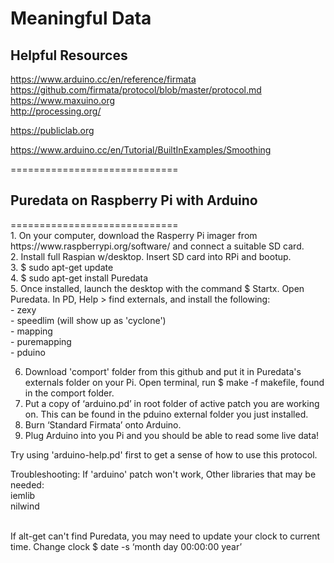 <h1>Meaningful Data</h1>

<H2> Helpful Resources </H2>


https://www.arduino.cc/en/reference/firmata<BR>
https://github.com/firmata/protocol/blob/master/protocol.md<BR>
https://www.maxuino.org<br>
http://processing.org/<BR>
  
  
https://publiclab.org<BR>

  
  
https://www.arduino.cc/en/Tutorial/BuiltInExamples/Smoothing

  
  
=============================
  <h2>Puredata on Raspberry Pi with Arduino</h2>
=============================<br>
1. On your computer, download the Rasperry Pi imager from https://www.raspberrypi.org/software/ and connect a suitable SD card.<br>
2. Install full Raspian w/desktop. Insert SD card into RPi and bootup.<br>
3. $ sudo apt-get update<br>
4. $ sudo apt-get install Puredata<br>
5. Once installed, launch the desktop with the command $ Startx. Open Puredata. In PD, Help > find externals, and install the following:<br>
	- zexy<br>
	- speedlim (will show up as 'cyclone')<br>
	- mapping<br>
	- puremapping<br>
	- pduino<br>


6. Download 'comport' folder from this github and put it in Puredata's externals folder on your Pi. Open terminal, run $ make -f makefile, found in the comport folder.<br>
7. Put a copy of ‘arduino.pd’ in root folder of active patch you are working on. This can be found in the pduino external folder you just installed.<br>
8. Burn ‘Standard Firmata’ onto Arduino.<br>
9. Plug Arduino into you Pi and you should be able to read some live data!<br>
	
Try using 'arduino-help.pd' first to get a sense of how to use this protocol. <br>

Troubleshooting:
If 'arduino' patch won't work, Other libraries that may be needed:<br>
iemlib<br>
nilwind<br><br>
	
If alt-get can't find Puredata, you may need to update your clock to current time. Change clock $ date -s ‘month day 00:00:00 year’<br>
